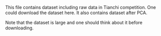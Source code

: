 This file contains dataset including raw data in Tianchi competition. One could download the dataset here. It also contains dataset after PCA.

Note that the dataset is large and one should think about it before downloading.
